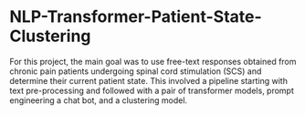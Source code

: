 # NLP-Transformer-Patient-State-Clustering
For this project, the main goal was to use free-text responses obtained from chronic pain patients undergoing spinal cord stimulation (SCS) and determine their current patient state. This involved a pipeline starting with text pre-processing and followed with a pair of transformer models, prompt engineering a chat bot, and a clustering model. 
